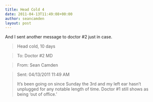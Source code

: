 ```yaml
---
title: Head Cold 4
date: 2011-04-13T11:49:08+00:00
author: seancamden
layout: post
---
```

And I sent another message to doctor #2 just in case.

> Head cold, 10 days
  
> To: Doctor #2 MD
  
> From: Sean Camden
  
> Sent: 04/13/2011 11:49 AM
> 
> It&#8217;s been going on since Sunday the 3rd and my left ear hasn&#8217;t unplugged for any notable length of time. Doctor #1 still shows as being &#8216;out of office.&#8217;